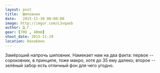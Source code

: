 ```yaml
---
layout: post
title:  Шиповник
date:   2015-11-30 00:00:00
image: http://imgur.com/L3vqaob
author: Д.Г.
gear: [70D , 40mm]
shoot_date: 2015-11-29
location: Нахабино
---
```


Замёрзший напрочь шиповник. Намекает нам на два факта: первое -- сороковник, в принципе, тоже макро, хотя до 35 ему далеко; второе -- зелёный забор есть отличный фон для чего угодно.
